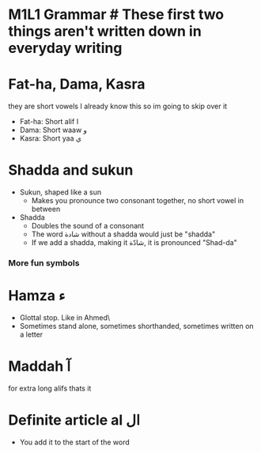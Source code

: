 # M1L1 Grammar # These first two things aren't written down in everyday writing
# Fat-ha, Dama, Kasra 
they are short vowels
I already know this so im going to skip over it
- Fat-ha: Short alif ا
- Dama: Short waaw و
- Kasra: Short yaa ي

# Shadda and sukun
 - Sukun, shaped like a sun
	 - Makes you pronounce two consonant together, no short vowel in between
 - Shadda
	 - Doubles the sound of a consonant
	 - The word شادة without a shadda would just be "shadda"
	 - If we add a shadda, making it شادّة, it is pronounced "Shad-da"

### More fun symbols
# Hamza ء
- Glottal stop. Like in Ahmed\
- Sometimes stand alone, sometimes shorthanded, sometimes written on a letter

# Maddah آ
for extra long alifs
thats it


# Definite article al ال
- You add it to the start of the word